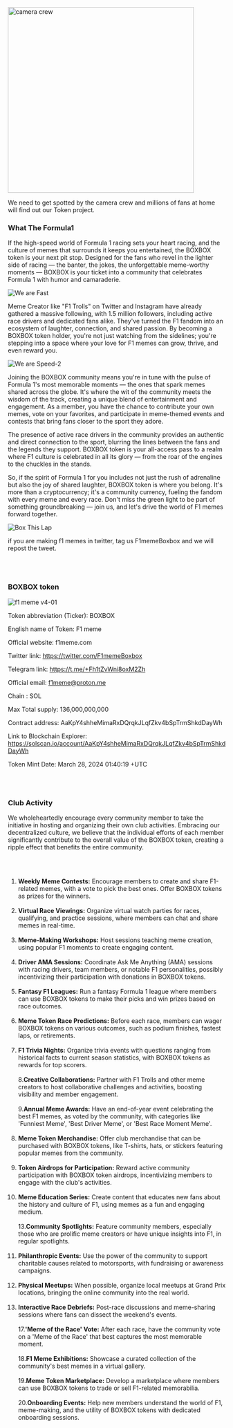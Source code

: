 <img width="430" alt="camera crew" src="https://github.com/starsseed/memetoken/assets/146839166/4aeeec36-b962-4025-abe3-81fae7f6b5c6">


We need to get spotted by the camera crew and millions of fans at home will find out our Token project. 

### What The Formula1

If the high-speed world of Formula 1 racing sets your heart racing, and the culture of memes that surrounds it keeps you entertained, the BOXBOX token is your next pit stop. Designed for the fans who revel in the lighter side of racing — the banter, the jokes, the unforgettable meme-worthy moments — BOXBOX is your ticket into a community that celebrates Formula 1 with humor and camaraderie.


![We are Fast](https://github.com/starsseed/memetoken/assets/146839166/c01e6b15-edc7-49af-835a-c2699a696403)


Meme Creator like "F1 Trolls" on Twitter and Instagram have already gathered a massive following, with 1.5 million followers, including active race drivers and dedicated fans alike. They've turned the F1 fandom into an ecosystem of laughter, connection, and shared passion. By becoming a BOXBOX token holder, you're not just watching from the sidelines; you're stepping into a space where your love for F1 memes can grow, thrive, and even reward you.

![We are Speed-2](https://github.com/starsseed/memetoken/assets/146839166/2be37894-410a-49e4-b409-a0106b3de7ec)


Joining the BOXBOX community means you're in tune with the pulse of Formula 1's most memorable moments — the ones that spark memes shared across the globe. It's where the wit of the community meets the wisdom of the track, creating a unique blend of entertainment and engagement. As a member, you have the chance to contribute your own memes, vote on your favorites, and participate in meme-themed events and contests that bring fans closer to the sport they adore.




The presence of active race drivers in the community provides an authentic and direct connection to the sport, blurring the lines between the fans and the legends they support. BOXBOX token is your all-access pass to a realm where F1 culture is celebrated in all its glory — from the roar of the engines to the chuckles in the stands.

So, if the spirit of Formula 1 for you includes not just the rush of adrenaline but also the joy of shared laughter, BOXBOX token is where you belong. It's more than a cryptocurrency; it's a community currency, fueling the fandom with every meme and every race. Don't miss the green light to be part of something groundbreaking — join us, and let's drive the world of F1 memes forward together.


![Box This Lap](https://github.com/starsseed/memetoken/assets/146839166/826289eb-926f-40ec-8d64-d34af81a0585)

if you are making f1 memes in twitter, tag us F1memeBoxbox and we will repost the tweet.


<br><br>
### BOXBOX token 

![f1 meme v4-01](https://github.com/starsseed/memetoken/assets/146839166/8476b0d0-dbaf-4c01-834c-9cf7a6de6c33)

Token abbreviation (Ticker): BOXBOX

English name of Token: F1 meme

Official website: f1meme.com

Twitter link: https://twitter.com/F1memeBoxbox

Telegram link: https://t.me/+Fh1tZvWni8oxM2Zh

Official email: f1meme@proton.me

Chain : SOL

Max Total supply: 136,000,000,000

Contract address: AaKpY4shheMimaRxDQrqkJLqfZkv4bSpTrmShkdDayWh

Link to Blockchain Explorer: https://solscan.io/account/AaKpY4shheMimaRxDQrqkJLqfZkv4bSpTrmShkdDayWh

Token Mint Date: March 28, 2024 01:40:19 +UTC


<br><br>

### Club Activity

We wholeheartedly encourage every community member to take the initiative in hosting and organizing their own club activities. Embracing our decentralized culture, we believe that the individual efforts of each member significantly contribute to the overall value of the BOXBOX token, creating a ripple effect that benefits the entire community.

<br><br>
1. **Weekly Meme Contests:** Encourage members to create and share F1-related memes, with a vote to pick the best ones. Offer BOXBOX tokens as prizes for the winners.
<br><br>
2. **Virtual Race Viewings:** Organize virtual watch parties for races, qualifying, and practice sessions, where members can chat and share memes in real-time.
<br><br>
3. **Meme-Making Workshops:** Host sessions teaching meme creation, using popular F1 moments to create engaging content.
<br><br>
4. **Driver AMA Sessions:** Coordinate Ask Me Anything (AMA) sessions with racing drivers, team members, or notable F1 personalities, possibly incentivizing their participation with donations in BOXBOX tokens.
<br><br>
5. **Fantasy F1 Leagues:** Run a fantasy Formula 1 league where members can use BOXBOX tokens to make their picks and win prizes based on race outcomes.
<br><br>
6. **Meme Token Race Predictions:** Before each race, members can wager BOXBOX tokens on various outcomes, such as podium finishes, fastest laps, or retirements.
<br><br>
7. **F1 Trivia Nights:** Organize trivia events with questions ranging from historical facts to current season statistics, with BOXBOX tokens as rewards for top scorers.
<br><br>
8.**Creative Collaborations:** Partner with F1 Trolls and other meme creators to host collaborative challenges and activities, boosting visibility and member engagement.
<br><br>
9.**Annual Meme Awards:** Have an end-of-year event celebrating the best F1 memes, as voted by the community, with categories like 'Funniest Meme', 'Best Driver Meme', or 'Best Race Moment Meme'.
<br><br>
10. **Meme Token Merchandise:** Offer club merchandise that can be purchased with BOXBOX tokens, like T-shirts, hats, or stickers featuring popular memes from the community.
<br><br>
11. **Token Airdrops for Participation:** Reward active community participation with BOXBOX token airdrops, incentivizing members to engage with the club's activities.
<br><br>
12. **Meme Education Series:** Create content that educates new fans about the history and culture of F1, using memes as a fun and engaging medium.
<br><br>
13.**Community Spotlights:** Feature community members, especially those who are prolific meme creators or have unique insights into F1, in regular spotlights.
<br><br>
14. **Philanthropic Events:** Use the power of the community to support charitable causes related to motorsports, with fundraising or awareness campaigns.
<br><br>
15. **Physical Meetups:** When possible, organize local meetups at Grand Prix locations, bringing the online community into the real world.
<br><br>
16. **Interactive Race Debriefs:** Post-race discussions and meme-sharing sessions where fans can dissect the weekend's events.
<br><br>
17.**'Meme of the Race' Vote:** After each race, have the community vote on a 'Meme of the Race' that best captures the most memorable moment.
<br><br>
18.**F1 Meme Exhibitions:** Showcase a curated collection of the community's best memes in a virtual gallery.
<br><br>
19.**Meme Token Marketplace:** Develop a marketplace where members can use BOXBOX tokens to trade or sell F1-related memorabilia.
<br><br>
20.**Onboarding Events:** Help new members understand the world of F1, meme-making, and the utility of BOXBOX tokens with dedicated onboarding sessions.

